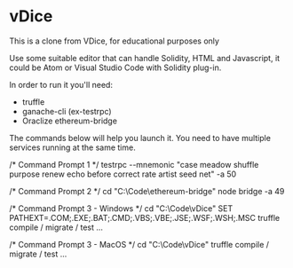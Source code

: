 # vDice
This is a clone from VDice, for educational purposes only

Use some suitable editor that can handle Solidity, HTML and Javascript, it could be Atom or Visual Studio Code with Solidity plug-in.

In order to run it you'll need:
- truffle
- ganache-cli (ex-testrpc)
- Oraclize ethereum-bridge

The commands below will help you launch it. You need to have multiple services running at the same time.

/* Command Prompt 1 */
testrpc --mnemonic "case meadow shuffle purpose renew echo before correct rate artist seed net" -a 50

/* Command Prompt 2 */
cd "C:\Code\ethereum-bridge"
node bridge -a 49

/* Command Prompt 3 - Windows */
cd "C:\Code\vDice"
SET PATHEXT=.COM;.EXE;.BAT;.CMD;.VBS;.VBE;.JSE;.WSF;.WSH;.MSC
truffle compile / migrate / test ...

/* Command Prompt 3 - MacOS */
cd "C:\Code\vDice"
truffle compile / migrate / test ...
